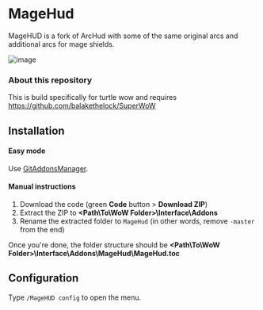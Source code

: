 # MageHud

MageHUD is a fork of ArcHud with some of the same original arcs and additional arcs for mage shields.

![image](https://github.com/pepopo978/MageHud/assets/149287158/06d336c8-6fc7-4398-a7dc-c47c4ee5b665)

### About this repository

This is build specifically for turtle wow and requires https://github.com/balakethelock/SuperWoW

## Installation

#### Easy mode

Use [GitAddonsManager](https://woblight.gitlab.io/overview/gitaddonsmanager/).

#### Manual instructions

1. Download the code (green **Code** button > **Download ZIP**)
2. Extract the ZIP to **<Path\To\WoW Folder>\Interface\Addons**
3. Rename the extracted folder to `MageHud` (in other words, remove `-master` from the end)

Once you're done, the folder structure should be **<Path\To\WoW Folder>\Interface\Addons\MageHud\MageHud.toc**

## Configuration

Type `/MageHUD config` to open the menu.
